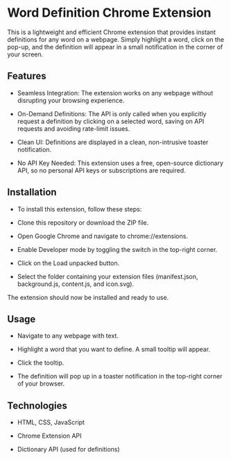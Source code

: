 # Word Definition Chrome Extension
This is a lightweight and efficient Chrome extension that provides instant definitions for any word on a webpage. Simply highlight a word, click on the pop-up, and the definition will appear in a small notification in the corner of your screen.

## Features
- Seamless Integration: The extension works on any webpage without disrupting your browsing experience.

- On-Demand Definitions: The API is only called when you explicitly request a definition by clicking on a selected word, saving on API requests and avoiding rate-limit issues.

- Clean UI: Definitions are displayed in a clean, non-intrusive toaster notification.

- No API Key Needed: This extension uses a free, open-source dictionary API, so no personal API keys or subscriptions are required.

## Installation
- To install this extension, follow these steps:

- Clone this repository or download the ZIP file.

- Open Google Chrome and navigate to chrome://extensions.

- Enable Developer mode by toggling the switch in the top-right corner.

- Click on the Load unpacked button.

- Select the folder containing your extension files (manifest.json, background.js, content.js, and icon.svg).

The extension should now be installed and ready to use.

## Usage
- Navigate to any webpage with text.

- Highlight a word that you want to define. A small tooltip will appear.

- Click the tooltip.

- The definition will pop up in a toaster notification in the top-right corner of your browser.

## Technologies
- HTML, CSS, JavaScript

- Chrome Extension API

- Dictionary API (used for definitions)